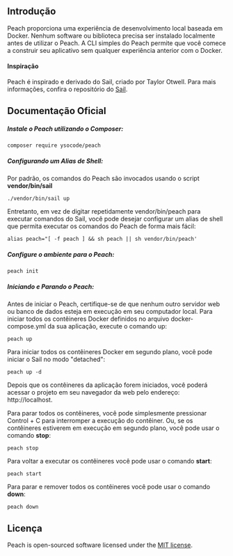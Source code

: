 ## Introdução

Peach proporciona uma experiência de desenvolvimento local baseada em Docker. Nenhum software ou biblioteca precisa ser instalado localmente antes de utilizar o Peach. A CLI simples do Peach permite que você comece a construir seu aplicativo sem qualquer experiência anterior com o Docker.

#### Inspiração

Peach é inspirado e derivado do Sail, criado por Taylor Otwell. Para mais informações, confira o repositório do [Sail](https://github.com/laravel/sail).

## Documentação Oficial

##### Instale o Peach utilizando o Composer:

```shell
composer require ysocode/peach
```

##### Configurando um Alias de Shell:

Por padrão, os comandos do Peach são invocados usando o script **vendor/bin/sail**
```shell
./vendor/bin/sail up
```

Entretanto, em vez de digitar repetidamente vendor/bin/peach para executar comandos do Sail, você pode desejar configurar um alias de shell que permita executar os comandos do Peach de forma mais fácil:
```shell
alias peach="[ -f peach ] && sh peach || sh vendor/bin/peach'
```

##### Configure o ambiente para o Peach:

```shell
peach init
```

##### Iniciando e Parando o Peach:

Antes de iniciar o Peach, certifique-se de que nenhum outro servidor web ou banco de dados esteja em execução em seu computador local. Para iniciar todos os contêineres Docker definidos no arquivo docker-compose.yml da sua aplicação, execute o comando up:
```shell
peach up
```

Para iniciar todos os contêineres Docker em segundo plano, você pode iniciar o Sail no modo "detached":
```shell
peach up -d
```

Depois que os contêineres da aplicação forem iniciados, você poderá acessar o projeto em seu navegador da web pelo endereço: http://localhost.


Para parar todos os contêineres, você pode simplesmente pressionar Control + C para interromper a execução do contêiner. Ou, se os contêineres estiverem em execução em segundo plano, você pode usar o comando **stop**:
```shell
peach stop
```

Para voltar a executar os contêineres você pode usar o comando **start**:
```shell
peach start
```

Para parar e remover todos os contêineres você pode usar o comando **down**:
```shell
peach down
```

## Licença

Peach is open-sourced software licensed under the [MIT license](LICENSE.md).
